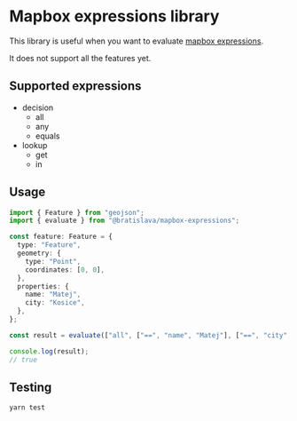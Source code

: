 # Mapbox expressions library

This library is useful when you want to evaluate [mapbox expressions](https://docs.mapbox.com/mapbox-gl-js/style-spec/expressions/#types).

It does not support all the features yet.

## Supported expressions

- decision
  - all
  - any
  - equals
- lookup
  - get
  - in

## Usage

```ts
import { Feature } from "geojson";
import { evaluate } from "@bratislava/mapbox-expressions";

const feature: Feature = {
  type: "Feature",
  geometry: {
    type: "Point",
    coordinates: [0, 0],
  },
  properties: {
    name: "Matej",
    city: "Kosice",
  },
};

const result = evaluate(["all", ["==", "name", "Matej"], ["==", "city", "Kosice"]], feature);

console.log(result);
// true
```

## Testing

```
yarn test
```
